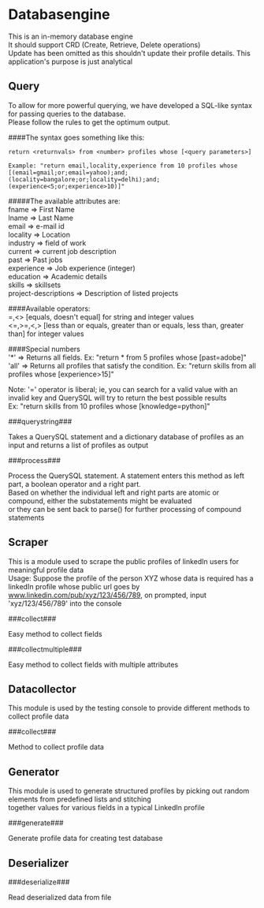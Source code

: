 Databasengine
=============

This is an in-memory database engine  
It should support CRD (Create, Retrieve, Delete operations)  
Update has been omitted as this shouldn't update their profile details. This application's purpose is just analytical  

Query
-----

  
To allow for more powerful querying, we have developed a SQL-like syntax for passing queries to the database.  
Please follow the rules to get the optimum output.  
  
####The syntax goes something like this:  
```
return <returnvals> from <number> profiles whose [<query parameters>]  
```
```
Example: "return email,locality,experience from 10 profiles whose [(email=gmail;or;email=yahoo);and;(locality=bangalore;or;locality=delhi);and;(experience<5;or;experience>10)]"  
```  
#####The available attributes are:  
fname                => First Name  
lname                => Last Name  
email                => e-mail id   
locality             => Location   
industry             => field of work   
current              => current job description  
past                 => Past jobs  
experience           => Job experience (integer)  
education            => Academic details  
skills               => skillsets  
project-descriptions => Description of listed projects  
  
####Available operators:  
=,<>                [equals, doesn't equal] for string and integer values  
<=,>=,<,>           [less than or equals, greater than or equals, less than, greater than] for integer values  
  
####Special numbers  
'*'   => Returns all fields. Ex: "return * from 5 profiles whose [past=adobe]"  
'all' => Returns all profiles that satisfy the condition. Ex: "return skills from all profiles whose [experience>15]"  
  
Note: '=' operator is liberal; ie, you can search for a valid value with an invalid key and QuerySQL will try to return the best possible results  
Ex: "return skills from 10 profiles whose [knowledge=python]"  

###querystring###

Takes a QuerySQL statement and a dictionary database of profiles as an input and returns a list of profiles as output  

###process###

Process the QuerySQL statement. A statement enters this method as left part, a boolean operator and a right part.  
    Based on whether the individual left and right parts are atomic or compound, either the substatements might be evaluated  
    or they can be sent back to parse() for further processing of compound statements  

Scraper
-------

This is a module used to scrape the public profiles of linkedIn users for meaningful profile data  
Usage: Suppose the profile of the person XYZ whose data is required has a linkedIn profile whose public url goes by  
www.linkedin.com/pub/xyz/123/456/789, on prompted, input 'xyz/123/456/789' into the console  

###collect###

Easy method to collect fields  

###collectmultiple###

Easy method to collect fields with multiple attributes  

Datacollector
-------------

This module is used by the testing console to provide different methods to collect profile data  

###collect###

Method to collect profile data  

Generator
---------

This module is used to generate structured profiles by picking out random elements from predefined lists and stitching   
together values for various fields in a typical LinkedIn profile  

###generate###

Generate profile data for creating test database  

Deserializer
------------

###deserialize###

Read deserialized data from file  
